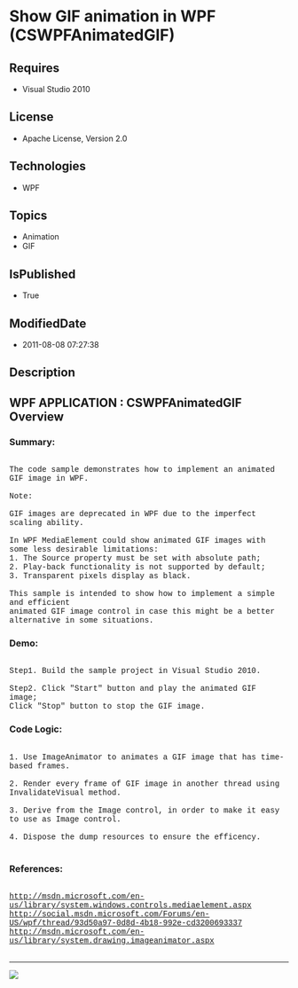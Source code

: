 # Show GIF animation in WPF (CSWPFAnimatedGIF)
## Requires
* Visual Studio 2010
## License
* Apache License, Version 2.0
## Technologies
* WPF
## Topics
* Animation
* GIF
## IsPublished
* True
## ModifiedDate
* 2011-08-08 07:27:38
## Description

<p style="font-family:Courier New"></p>
<h2>WPF APPLICATION : CSWPFAnimatedGIF Overview</h2>
<p style="font-family:Courier New"></p>
<h3>Summary:</h3>
<p style="font-family:Courier New"><br>
The code sample demonstrates how to implement an animated GIF image in WPF.<br>
<br>
Note:<br>
<br>
GIF images are deprecated in WPF due to the imperfect scaling ability.<br>
<br>
In WPF MediaElement could show animated GIF images with some less desirable limitations:<br>
1. The Source property must be set with absolute path;<br>
2. Play-back functionality is not supported by default;<br>
3. Transparent pixels display as black.<br>
<br>
This sample is intended to show how to implement a simple and efficient<br>
animated GIF image control in case this might be a better alternative in some situations.<br>
</p>
<h3>Demo:</h3>
<p style="font-family:Courier New"><br>
Step1. Build the sample project in Visual Studio 2010.<br>
<br>
Step2. Click &quot;Start&quot; button and play the animated GIF image; <br>
Click &quot;Stop&quot; button to stop the GIF image.<br>
</p>
<h3>Code Logic:</h3>
<p style="font-family:Courier New"><br>
1. Use ImageAnimator to animates a GIF image that has time-based frames.<br>
<br>
2. Render every frame of GIF image in another thread using InvalidateVisual method.<br>
<br>
3. Derive from the Image control, in order to make it easy to use as Image control.<br>
<br>
4. Dispose the dump resources to ensure the efficency.<br>
<br>
</p>
<h3>References:</h3>
<p style="font-family:Courier New"><br>
<a target="_blank" href="http://msdn.microsoft.com/en-us/library/system.windows.controls.mediaelement.aspx">http://msdn.microsoft.com/en-us/library/system.windows.controls.mediaelement.aspx</a><br>
<a target="_blank" href="http://social.msdn.microsoft.com/Forums/en-US/wpf/thread/93d50a97-0d8d-4b18-992e-cd3200693337">http://social.msdn.microsoft.com/Forums/en-US/wpf/thread/93d50a97-0d8d-4b18-992e-cd3200693337</a><br>
<a target="_blank" href="http://msdn.microsoft.com/en-us/library/system.drawing.imageanimator.aspx">http://msdn.microsoft.com/en-us/library/system.drawing.imageanimator.aspx</a><br>
<br>
</p>
<hr>
<div><a href="http://go.microsoft.com/?linkid=9759640" style="margin-top:3px"><img src="http://bit.ly/onecodelogo">
</a></div>
